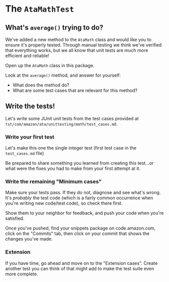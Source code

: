 # The `AtaMathTest`

## What's `average()` trying to do?

We've added a new method to the `AtaMath` class and would like you to ensure it's properly tested. Through manual
testing we think we've verified that everything works, but we all know that unit tests are much more efficient
and reliable!

Open up the `AtaMath` class in this package.

Look at the `average()` method, and answer for yourself:
* What does the method do?
* What are some test cases that are relevant for this method?

## Write the tests!

Let's write some JUnit unit tests from the test cases provided at
`tst/com/amazon/ata/unittesting/math/test_cases.md`.

### Write your first test

Let's make this one the single integer test (first test case in the `test_cases.md` file)

Be prepared to share something you learned from creating this test...or what were the fixes you had to make from
your first attempt at it.

### Write the remaining "Minimum cases"

Make sure your tests pass. If they do not, diagnose and see what's wrong. It's *probably* the test code (which is a
fairly common occurrence when you're writing new code/test code), so check there first.

Show them to your neighbor for feedback, and push your code when you're satisfied.

Once you've pushed, find your snippets package on code.amazon.com, click on the "Commits" tab, then click
on your commit that shows the changes you've made.

### Extension

If you have time, go ahead and move on to the "Extension cases". Create another test you can think of that might
add to make the test suite even more complete.

